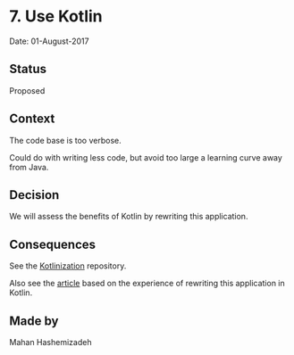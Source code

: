 # 7. Use Kotlin

Date: 01-August-2017

## Status

Proposed

## Context

The code base is too verbose.

Could do with writing less code, but avoid too large a learning curve away from Java.

## Decision

We will assess the benefits of Kotlin by rewriting this application.

## Consequences

See the [Kotlinization](https://github.com/mahanhz/kotlinization) repository.

Also see the [article](https://dzone.com/articles/kotlinization) based on the experience of rewriting this application in Kotlin.

## Made by

Mahan Hashemizadeh